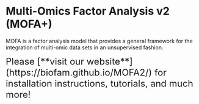 
# Multi-Omics Factor Analysis v2 (MOFA+)

MOFA is a factor analysis model that provides a general framework for the integration of multi-omic data sets in an unsupervised fashion.  

<font size="5">
Please [**visit our website**](https://biofam.github.io/MOFA2/) for installation instructions, tutorials, and much more!
 </font>


